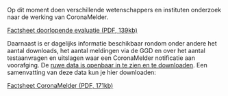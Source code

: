 Op dit moment doen verschillende wetenschappers en instituten onderzoek naar de werking van CoronaMelder. 

<a href="/media/Factsheet_doorlopende_evaluatie.pdf" rel="noopener noreferrer" target="_blank">Factsheet doorlopende evaluatie (PDF, 139kb)</a>

Daarnaast is er dagelijks informatie beschikbaar rondom onder andere het aantal downloads, het aantal meldingen via de GGD en over het aantal testaanvragen en uitslagen waar een CoronaMelder notificatie aan voorafging. De 
<a href="https://github.com/minvws/nl-covid19-notification-app-statistics/tree/main/statistics" rel="noopener noreferrer" target="_blank">ruwe data is openbaar in te zien en te downloaden</a>. Een samenvatting van deze data kun je hier downloaden:

<a href="/media/Factsheet_Corona_latest.pdf" rel="noopener noreferrer" target="_blank">Factsheet CoronaMelder (PDF, 171kb)</a>
